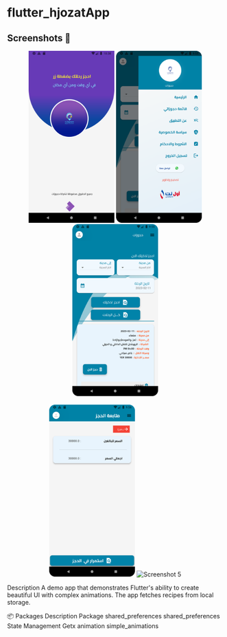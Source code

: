 # flutter_hjozatApp

## Screenshots 📸

<p align="center">
  <img src="Screenshot_1676101088.png" alt="Screenshot 1" width="200"/>
  <img src="Screenshot_20230211_095549.png" alt="Screenshot 2" width="200"/>
  <img src="Screenshot_20230211_095558.png" alt="Screenshot 3" width="200"/>  <br><br>
  <img src="Screenshot_4.png" alt="Screenshot 4" width="200"/>
  <img src="Screenshot_20230211_095602.png" alt="Screenshot 5" width="200"/>
</p>

Description
A demo app that demonstrates Flutter's ability to create beautiful UI with complex animations. The app fetches recipes from local storage.

📦 Packages
Description	Package
shared_preferences	shared_preferences
State Management	Getx
animation	simple_animations
